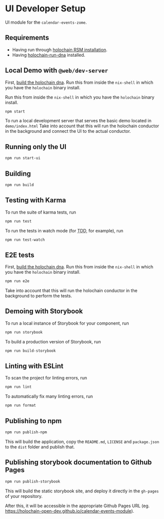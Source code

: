 # UI Developer Setup

UI module for the `calendar-events-zome`.

## Requirements

- Having run through [holochain RSM installation](https://github.com/holochain/holochain-dna-build-tutorial).
- Having [holochain-run-dna](https://www.npmjs.com/package/@holochain-open-dev/holochain-run-dna) installed.

## Local Demo with `@web/dev-server`

First, [build the holochain dna](/zomes/README.md). Run this from inside the `nix-shell` in which you have the `holochain` binary install.

Run this from inside the `nix-shell` in which you have the `holochain` binary install.

```bash
npm start
```

To run a local development server that serves the basic demo located in `demo/index.html`
Take into account that this will run the holochain conductor in the background and connect the UI to the actual conductor.

## Running only the UI

```bash
npm run start-ui
```

## Building

```bash
npm run build
```

## Testing with Karma

To run the suite of karma tests, run

```bash
npm run test
```

To run the tests in watch mode (for <abbr title="test driven development">TDD</abbr>, for example), run

```bash
npm run test-watch
```

## E2E tests

First, [build the holochain dna](/zomes/README.md). Run this from inside the `nix-shell` in which you have the `holochain` binary install.

```bash
npm run e2e
```

Take into account that this will run the holochain conductor in the background to perform the tests.

## Demoing with Storybook

To run a local instance of Storybook for your component, run

```bash
npm run storybook
```

To build a production version of Storybook, run

```bash
npm run build-storybook
```

## Linting with ESLint

To scan the project for linting errors, run

```bash
npm run lint
```

To automatically fix many linting errors, run

```bash
npm run format
```

## Publishing to npm

```bash
npm run publish-npm
```

This will build the application, copy the `README.md`, `LICENSE` and `package.json` to the `dist` folder and publish that.

## Publishing storybook documentation to Github Pages

```bash
npm run publish-storybook
```

This will build the static storybook site, and deploy it directly in the `gh-pages` of your repository.

After this, it will be accessible in the appropriate Github Pages URL (eg. https://holochain-open-dev.github.io/calendar-events-module).

